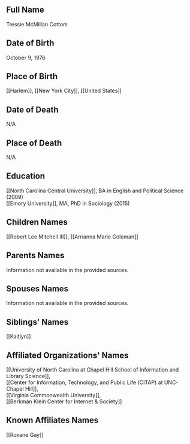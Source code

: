 ## Full Name

Tressie McMillan Cottom

## Date of Birth

October 9, 1976

## Place of Birth

[[Harlem]], [[New York City]], [[United States]]

## Date of Death

N/A

## Place of Death

N/A

## Education

[[North Carolina Central University]], BA in English and Political Science (2009)  
[[Emory University]], MA, PhD in Sociology (2015)

## Children Names

[[Robert Lee Mitchell III]], [[Arrianna Marie Coleman]]

## Parents Names

Information not available in the provided sources.

## Spouses Names

Information not available in the provided sources.

## Siblings' Names

[[Kaitlyn]]

## Affiliated Organizations' Names

[[University of North Carolina at Chapel Hill School of Information and Library Science]],  
[[Center for Information, Technology, and Public Life (CITAP) at UNC-Chapel Hill]],  
[[Virginia Commonwealth University]],  
[[Berkman Klein Center for Internet & Society]]

## Known Affiliates Names

[[Roxane Gay]]